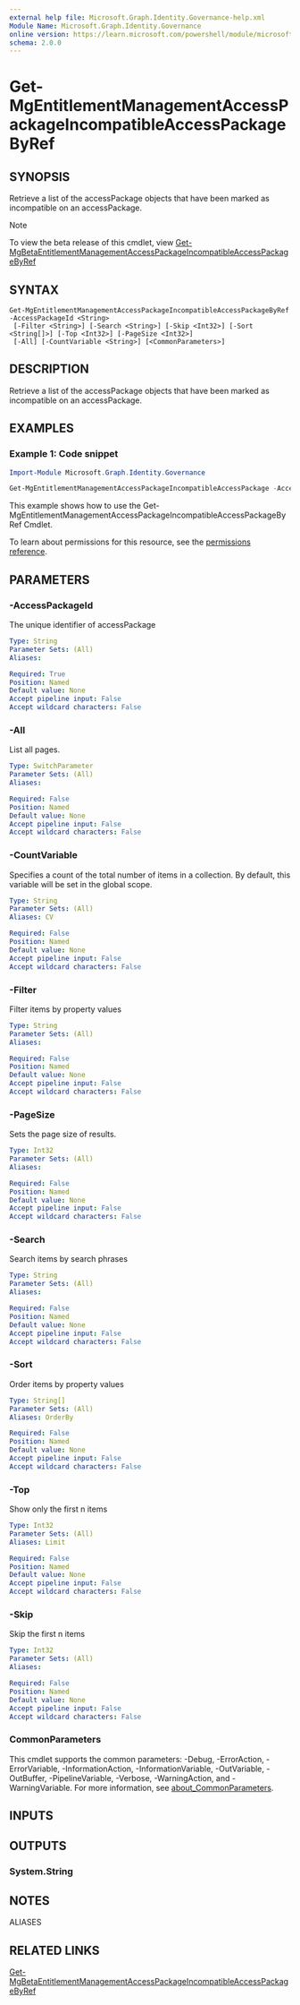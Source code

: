 ```yaml
---
external help file: Microsoft.Graph.Identity.Governance-help.xml
Module Name: Microsoft.Graph.Identity.Governance
online version: https://learn.microsoft.com/powershell/module/microsoft.graph.identity.governance/get-mgentitlementmanagementaccesspackageincompatibleaccesspackagebyref
schema: 2.0.0
---
```


# Get-MgEntitlementManagementAccessPackageIncompatibleAccessPackageByRef

## SYNOPSIS
Retrieve a list of the accessPackage objects that have been marked as incompatible on an accessPackage.

> [!NOTE]
> To view the beta release of this cmdlet, view [Get-MgBetaEntitlementManagementAccessPackageIncompatibleAccessPackageByRef](/powershell/module/Microsoft.Graph.Beta.Identity.Governance/Get-MgBetaEntitlementManagementAccessPackageIncompatibleAccessPackageByRef?view=graph-powershell-beta)

## SYNTAX

```
Get-MgEntitlementManagementAccessPackageIncompatibleAccessPackageByRef -AccessPackageId <String>
 [-Filter <String>] [-Search <String>] [-Skip <Int32>] [-Sort <String[]>] [-Top <Int32>] [-PageSize <Int32>]
 [-All] [-CountVariable <String>] [<CommonParameters>]
```

## DESCRIPTION
Retrieve a list of the accessPackage objects that have been marked as incompatible on an accessPackage.

## EXAMPLES
### Example 1: Code snippet

```powershell
Import-Module Microsoft.Graph.Identity.Governance

Get-MgEntitlementManagementAccessPackageIncompatibleAccessPackage -AccessPackageId $accessPackageId
```
This example shows how to use the Get-MgEntitlementManagementAccessPackageIncompatibleAccessPackageByRef Cmdlet.

To learn about permissions for this resource, see the [permissions reference](/graph/permissions-reference).


## PARAMETERS

### -AccessPackageId
The unique identifier of accessPackage

```yaml
Type: String
Parameter Sets: (All)
Aliases:

Required: True
Position: Named
Default value: None
Accept pipeline input: False
Accept wildcard characters: False
```

### -All
List all pages.

```yaml
Type: SwitchParameter
Parameter Sets: (All)
Aliases:

Required: False
Position: Named
Default value: None
Accept pipeline input: False
Accept wildcard characters: False
```

### -CountVariable
Specifies a count of the total number of items in a collection.
By default, this variable will be set in the global scope.

```yaml
Type: String
Parameter Sets: (All)
Aliases: CV

Required: False
Position: Named
Default value: None
Accept pipeline input: False
Accept wildcard characters: False
```

### -Filter
Filter items by property values

```yaml
Type: String
Parameter Sets: (All)
Aliases:

Required: False
Position: Named
Default value: None
Accept pipeline input: False
Accept wildcard characters: False
```

### -PageSize
Sets the page size of results.

```yaml
Type: Int32
Parameter Sets: (All)
Aliases:

Required: False
Position: Named
Default value: None
Accept pipeline input: False
Accept wildcard characters: False
```

### -Search
Search items by search phrases

```yaml
Type: String
Parameter Sets: (All)
Aliases:

Required: False
Position: Named
Default value: None
Accept pipeline input: False
Accept wildcard characters: False
```

### -Sort
Order items by property values

```yaml
Type: String[]
Parameter Sets: (All)
Aliases: OrderBy

Required: False
Position: Named
Default value: None
Accept pipeline input: False
Accept wildcard characters: False
```

### -Top
Show only the first n items

```yaml
Type: Int32
Parameter Sets: (All)
Aliases: Limit

Required: False
Position: Named
Default value: None
Accept pipeline input: False
Accept wildcard characters: False
```

### -Skip
Skip the first n items

```yaml
Type: Int32
Parameter Sets: (All)
Aliases:

Required: False
Position: Named
Default value: None
Accept pipeline input: False
Accept wildcard characters: False
```

### CommonParameters
This cmdlet supports the common parameters: -Debug, -ErrorAction, -ErrorVariable, -InformationAction, -InformationVariable, -OutVariable, -OutBuffer, -PipelineVariable, -Verbose, -WarningAction, and -WarningVariable. For more information, see [about_CommonParameters](http://go.microsoft.com/fwlink/?LinkID=113216).

## INPUTS

## OUTPUTS

### System.String
## NOTES

ALIASES

## RELATED LINKS
[Get-MgBetaEntitlementManagementAccessPackageIncompatibleAccessPackageByRef](/powershell/module/Microsoft.Graph.Beta.Identity.Governance/Get-MgBetaEntitlementManagementAccessPackageIncompatibleAccessPackageByRef?view=graph-powershell-beta)


